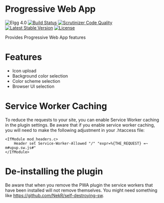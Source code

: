 # Progressive Web App

![Elgg 4.0](https://img.shields.io/badge/Elgg-4.0-green.svg)
[![Build Status](https://scrutinizer-ci.com/g/ColdTrick/pwa/badges/build.png?b=master)](https://scrutinizer-ci.com/g/ColdTrick/pwa/build-status/master)
[![Scrutinizer Code Quality](https://scrutinizer-ci.com/g/ColdTrick/pwa/badges/quality-score.png?b=master)](https://scrutinizer-ci.com/g/ColdTrick/pwa/?branch=master)
[![Latest Stable Version](https://poser.pugx.org/coldtrick/pwa/v/stable.svg)](https://packagist.org/packages/coldtrick/pwa)
[![License](https://poser.pugx.org/coldtrick/pwa/license.svg)](https://packagist.org/packages/coldtrick/pwa)

Provides Progressive Web App features

# Features

- Icon upload
- Background color selection
- Color scheme selection
- Browser UI selection

# Service Worker Caching

To reduce the requests to your site, you can enable Service Worker caching in the plugin settings. 
Be aware that if you enable service worker caching, you will need to make the following adjustment in your .htaccess file:

```
<IfModule mod_headers.c>
	Header set Service-Worker-Allowed "/" "expr=%{THE_REQUEST} =~ m#upup.sw.js#"
</IfModule>
```

# De-installing the plugin

Be aware that when you remove the PWA plugin the service workers that have been installed will not remove themselves.
You might need something like https://github.com/NekR/self-destroying-sw.
